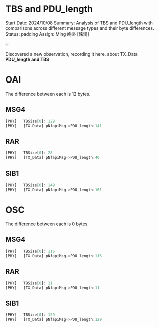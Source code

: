 # TBS and PDU_length

Start Date: 2024/10/08
Summary: Analysis of TBS and PDU_length with comparisons across different message types and their byte differences.
Status: padding
Assign: Ming 咚咚 [銘鴻]

<aside>
💡

Discovered a new observation, recording it here. about TX_Data **PDU_length and TBS**

</aside>

# OAI

The difference between each is 12 bytes. 

## MSG4

```jsx
[PHY]   TBSize[0]: 129
[PHY]   [TX_Data] pNfapiMsg->PDU_length:141
```

## RAR

```jsx
[PHY]   TBSize[0]: 28
[PHY]   [TX_Data] pNfapiMsg->PDU_length:40
```

## SIB1

```jsx
[PHY]   TBSize[0]: 149
[PHY]   [TX_Data] pNfapiMsg->PDU_length:161
```

# OSC

The difference between each is 0 bytes. 

## MSG4

```jsx
[PHY]   TBSize[0]: 116
[PHY]   [TX_Data] pNfapiMsg->PDU_length:116
```

## RAR

```jsx
[PHY]   TBSize[0]: 11
[PHY]   [TX_Data] pNfapiMsg->PDU_length:11
```

## SIB1

```jsx
[PHY]   TBSize[0]: 129
[PHY]   [TX_Data] pNfapiMsg->PDU_length:129
```